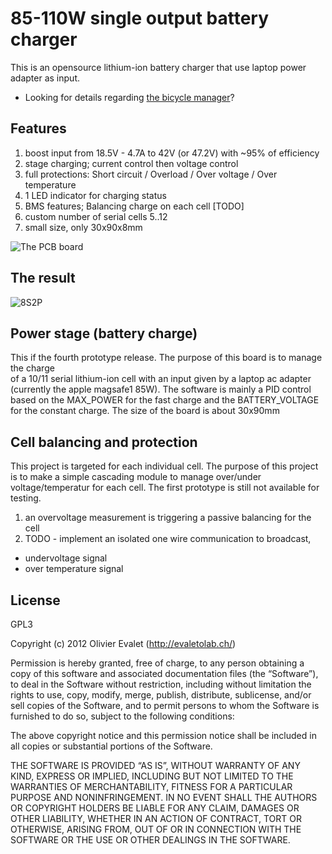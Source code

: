 # 85-110W single output battery charger

This is an opensource lithium-ion battery charger that use laptop power adapter as input.
* Looking for details regarding [the bicycle manager](https://github.com/evaletolab/bicyclelab-manager)?

## Features

1. boost input from 18.5V - 4.7A to 42V (or 47.2V) with ~95% of efficiency 
2. stage charging; current control then voltage control
3. full protections: Short circuit / Overload / Over voltage / Over temperature
4. 1 LED indicator for charging status
5. BMS features; Balancing charge on each cell [TODO]
6. custom number of serial cells 5..12
7. small size, only 30x90x8mm

![The PCB board](https://raw.github.com/evaletolab/bicyclelab-charger/master/hardware/bicyclelab-charger-v4.2.png "charger v4.2")

## The result
![8S2P](https://farm8.staticflickr.com/7239/13272785655_40815b8815_z.jpg)

## Power stage (battery charge)

This if the fourth prototype release. The purpose of this board is to manage the charge  
of a 10/11 serial lithium-ion cell with an input given by a laptop ac adapter (currently the apple magsafe1 85W). 
The software is mainly a PID control based on the MAX_POWER for the fast charge and the BATTERY_VOLTAGE for 
the constant charge. The size of the board is about 30x90mm


## Cell balancing and protection
This project is targeted for each individual cell. The purpose of this project is to make a simple cascading 
module to manage over/under voltage/temperatur for each cell. The first prototype is still not available for testing. 

1. an overvoltage measurement is triggering a passive balancing for the cell
2. TODO - implement an isolated one wire communication to broadcast,
  * undervoltage signal
  * over temperature signal
 
## License
GPL3

Copyright (c) 2012 Olivier Evalet (http://evaletolab.ch/)

Permission is hereby granted, free of charge, to any person obtaining a copy
of this software and associated documentation files (the “Software”), to deal
in the Software without restriction, including without limitation the rights
to use, copy, modify, merge, publish, distribute, sublicense, and/or sell
copies of the Software, and to permit persons to whom the Software is
furnished to do so, subject to the following conditions:

The above copyright notice and this permission notice shall be included in
all copies or substantial portions of the Software.

THE SOFTWARE IS PROVIDED “AS IS”, WITHOUT WARRANTY OF ANY KIND, EXPRESS OR
IMPLIED, INCLUDING BUT NOT LIMITED TO THE WARRANTIES OF MERCHANTABILITY,
FITNESS FOR A PARTICULAR PURPOSE AND NONINFRINGEMENT. IN NO EVENT SHALL THE
AUTHORS OR COPYRIGHT HOLDERS BE LIABLE FOR ANY CLAIM, DAMAGES OR OTHER
LIABILITY, WHETHER IN AN ACTION OF CONTRACT, TORT OR OTHERWISE, ARISING FROM,
OUT OF OR IN CONNECTION WITH THE SOFTWARE OR THE USE OR OTHER DEALINGS IN
THE SOFTWARE.
